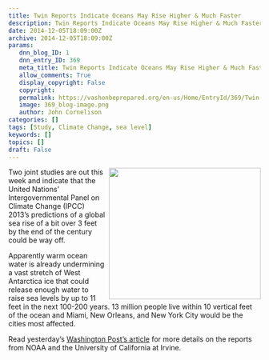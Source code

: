 ```yaml
---
title: Twin Reports Indicate Oceans May Rise Higher & Much Faster
description: Twin Reports Indicate Oceans May Rise Higher & Much Faster
date: 2014-12-05T18:09:00Z
archive: 2014-12-05T18:09:00Z
params:
   dnn_blog_ID: 1
   dnn_entry_ID: 369
   meta_title: Twin Reports Indicate Oceans May Rise Higher & Much Faster
   allow_comments: True
   display_copyright: False
   copyright: 
   permalink: https://vashonbeprepared.org/en-us/Home/EntryId/369/Twin-Reports-Indicate-Oceans-May-Rise-Higher-amp-Much-Faster
   image: 369_blog-image.png
   author: John Cornelison
categories: []
tags: [Study, Climate Change, sea level]
keywords: []
topics: []
draft: False
---
```


<p><img alt="" width="303" height="263" align="right" style="margin: 0px 0px 5px 5px; float: right; display: inline;" src="http://www.nasa.gov/sites/default/files/antarctica_amundsen_sea_sector-1.jpg"></img>Two joint studies are out this week and indicate that the United Nations&rsquo; Intergovernmental Panel on Climate Change (IPCC) 2013&rsquo;s predictions of a global sea rise of a bit over 3 feet by the end of the century could be way off.</p>
<p>Apparently warm ocean water is already undermining a vast stretch of West Antarctica ice that could release enough water to raise sea levels by up to 11 feet in the next 100-200 years. 13 million people live within 10 vertical feet of the ocean and Miami, New Orleans, and New York City would be the cities most affected.</p>
<p>Read yesterday&rsquo;s <a href="http://www.washingtonpost.com/national/health-science/research-casts-alarming-light-on-decline-of-west-antarctic-ice-sheets/2014/12/04/19efd3e4-7bbe-11e4-84d4-7c896b90abdc_story.html">Washington Post&rsquo;s article</a> for more details on the reports from NOAA and the University of California at Irvine.</p>
